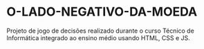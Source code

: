 # O-LADO-NEGATIVO-DA-MOEDA
 Projeto de jogo de decisões realizado durante o curso Técnico de Informática integrado ao ensino médio usando HTML, CSS e JS.
